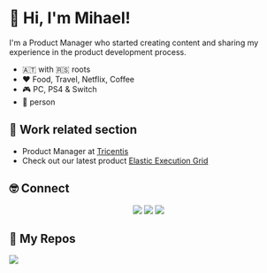 # 🧔 Hi, I'm Mihael!

I'm a Product Manager who started creating content and sharing my experience in the product development process.

- :austria: with :serbia: roots
- ❤️ Food, Travel, Netflix, Coffee
- 🎮 PC, PS4 & Switch
- 🐶 person

## 👋 Work related section

- Product Manager at [Tricentis](https://www.tricentis.com/)
- Check out our latest product [Elastic Execution Grid](https://onboarding.my.tricentis.com)

## 🤓 Connect

<p align="center">
  <a href="https://www.linkedin.com/in/mihael-simic/"><img src="https://img.shields.io/badge/-LinkedIn-blue?style=for-the-badge&logo=Linkedin&logoColor=white"/></a>
  <a href="https://twitter.com/simic_mihael"><img src="https://img.shields.io/badge/-Twitter-blue?style=for-the-badge&logo=Twitter&logoColor=white"/></a>
  <a href="https://www.polywork.com/mihaelsimic"><img src="https://img.shields.io/badge/-Polywork-blueviolet?style=for-the-badge&logo=Polywork&logoColor=white"/></a>
</p>

## 🧐 My Repos

[![](https://github-readme-stats.vercel.app/api/pin/?username=mihsi&repo=ToscaDefectHelper&theme=buefy)](https://github.com/mihsi/ToscaDefectHelper)
